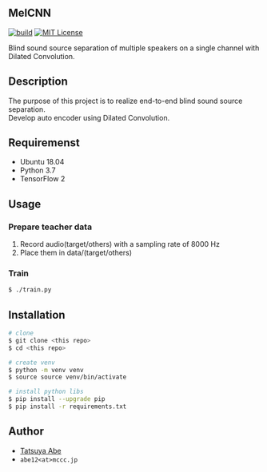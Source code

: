 MelCNN
------

[![build](https://github.com/AjxLab/MelCNN/workflows/build/badge.svg)](https://github.com/AjxLab/MelCNN/actions)
[![MIT License](http://img.shields.io/badge/license-MIT-blue.svg?style=flat)](LICENSE)

Blind sound source separation of multiple speakers on a single channel with Dilated Convolution.

## Description
The purpose of this project is to realize end-to-end blind sound source separation.<br>
Develop auto encoder using Dilated Convolution.


## Requiremenst
* Ubuntu 18.04
* Python 3.7
* TensorFlow 2


## Usage
### Prepare teacher data
1. Record audio(target/others) with a sampling rate of 8000 Hz
2. Place them in data/(target/others)
### Train
```sh
$ ./train.py
```


## Installation
```sh
# clone
$ git clone <this repo>
$ cd <this repo>

# create venv
$ python -m venv venv
$ source source venv/bin/activate

# install python libs
$ pip install --upgrade pip
$ pip install -r requirements.txt
```

## Author
* [Tatsuya Abe](https://github.com/AjxLab)
* ```abe12<at>mccc.jp```
